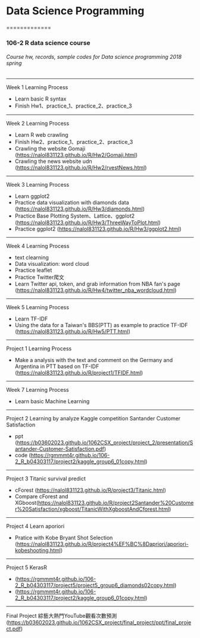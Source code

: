 # Data Science Programming
=============

### 106-2 R data science course
###### Course hw, records, sample codes for Data science programming 2018 spring

---------------------------------------

Week 1
Learning Process
 + Learn basic R syntax
 + Finish Hw1、practice_1、practice_2、practice_3
 
---------------------------------------

Week 2
Learning Process
 + Learn R web crawling
 + Finish Hw2、practice_1、practice_2、practice_3
 + Crawling the website Gomaji (https://nalol831123.github.io/R/Hw2/Gomaji.html)
 + Crawling the news website udn (https://nalol831123.github.io/R/Hw2/rvestNews.html)

---------------------------------------

Week 3
Learning Process
 + Learn ggplot2
 + Practice data visualization with diamonds data (https://nalol831123.github.io/R/Hw3/diamonds.html)
 + Practice Base Plotting System、Lattice、ggplot2 (https://nalol831123.github.io/R/Hw3/ThreeWayToPlot.html)
 + Practice ggplot2 (https://nalol831123.github.io/R/Hw3/ggplot2.html)
 

---------------------------------------

Week 4
Learning Process
 + text clearning
 + Data visualization: word cloud
 + Practice leaflet
 + Practice Twitter爬文
 + Learn Twitter api, token, and grab information from NBA fan's page
 (https://nalol831123.github.io/R/Hw4/twitter_nba_wordcloud.html)

---------------------------------------

Week 5
Learning Process
 + Learn TF-IDF 
 + Using the data for a Taiwan's BBS(PTT) as example to practice TF-IDF (https://nalol831123.github.io/R/Hw5/PTT.html)

---------------------------------------

Project 1
Learning Process
 + Make a analysis with the text and comment on the Germany and Argentina in PTT based on TF-IDF   
  (https://nalol831123.github.io/R/project1/TFIDF.html)
  
---------------------------------------

Week 7
Learning Process
 + Learn basic Machine Learning

---------------------------------------

Project 2
Learning by analyze Kaggle competition
Santander Customer Satisfaction 
 + ppt (https://b03602023.github.io/1062CSX_project/project_2/presentation/Santander-Customer-Satisfaction.pdf)
 + code (https://rgmmmt4r.github.io/106-2_R_b04303117/project2/kaggle_group6_01copy.html)
 
---------------------------------------

Project 3
Titanic survival predict
 + cForest (https://nalol831123.github.io/R/project3/Titanic.html)
 + Compare cForest and XGboost(https://nalol831123.github.io/R/project2Santander%20Customer%20Satisfaction/xgboost/TitanicWithXgboostAndCforest.html)

---------------------------------------

Project 4
Learn aporiori 
 + Pratice with Kobe Bryant Shot Selection
 (https://nalol831123.github.io/R/project4%EF%BC%8Dapriori/aporiori-kobeshooting.html)
 
---------------------------------------

Project 5
KerasR
+ (https://rgmmmt4r.github.io/106-2_R_b04303117/project5/project5_group6_diamonds02copy.html)
+ (https://rgmmmt4r.github.io/106-2_R_b04303117/project2/kaggle_group6_01copy.html)


---------------------------------------

Final Project 
綜藝大熱門YouTube觀看次數預測 (https://b03602023.github.io/1062CSX_project/final_project/ppt/final_project.pdf)




 


 


